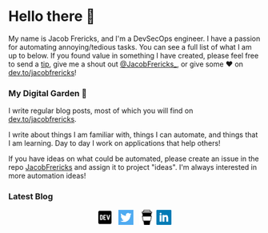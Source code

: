# Hello there 👋

My name is Jacob Frericks, and I'm a DevSecOps engineer. I have a passion for automating annoying/tedious tasks. You can see a full list of what I am up to below. If you found value in something I have created, please feel free to send a [tip](https://www.buymeacoffee.com/jacobfrericks), give me a shout out [@JacobFrericks_](https://twitter.com/jacobfrericks_), or give some ♥ on [dev.to/jacobfrericks](https://dev.to/jacobfrericks)!

### My Digital Garden 🌱

I write regular blog posts, most of which you will find on [dev.to/jacobfrericks](https://dev.to/jacobfrericks).

I write about things I am familiar with, things I can automate, and things that I am learning. Day to day I work on applications that help others! 

If you have ideas on what could be automated, please create an issue in the repo [JacobFrericks](https://www.github.com/jacobfrericks/jacobfrericks) and assign it to project "ideas". I'm always interested in more automation ideas!

### Latest Blog
<!-- blog starts -->

<!-- blog ends -->

<p align='center'>
<a href="https://dev.to/jacobfrericks"><img height="30" src="https://raw.githubusercontent.com/JacobFrericks/JacobFrericks/master/icon/dev.png"></a>&nbsp;&nbsp;
<a href="https://twitter/JacobFrericks_"><img height="30" src="https://github.com/JacobFrericks/JacobFrericks/blob/master/icon/twitter.png?raw=true"></a>&nbsp;&nbsp;
<a href="https://www.buymeacoffee.com/jacobfrericks"><img height="30" src="https://github.com/JacobFrericks/JacobFrericks/blob/master/icon/buy-me-a-coffee.png?raw=true"></a>
<a href="https://www.linkedin.com/in/jacobfrericks/"><img height="30" src="https://github.com/JacobFrericks/JacobFrericks/blob/master/icon/linkedin.png?raw=true"></a>
</p>
